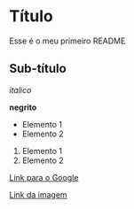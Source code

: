 # Título

Esse é o meu primeiro README

## Sub-título

*italico*

**negrito**

- Elemento 1
- Elemento 2

1) Elemento 1
2) Elemento 2

[Link para o Google](https://www.google.com)

[Link da imagem](https://www.google.com/url?sa=i&url=https%3A%2F%2Fwww.linkedin.com%2Fpulse%2Fo-que-%25C3%25A9-arquitetura-de-dados-demetrius-mata&psig=AOvVaw3g3uevnzQe4Iypo1rBbnun&ust=1711127870897000&source=images&cd=vfe&opi=89978449&ved=0CBIQjRxqFwoTCKjtnJnuhYUDFQAAAAAdAAAAABAE)



